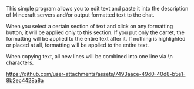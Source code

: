 This simple program allows you to edit text and paste it into the description of Minecraft servers and/or output formatted text to the chat.

When you select a certain section of text and click on any formatting button, it will be applied only to this section.
If you put only the carret, the formatting will be applied to the entire text after it.
If nothing is highlighted or placed at all, formatting will be applied to the entire text.

When copying text, all new lines will be combined into one line via \n characters.

https://github.com/user-attachments/assets/7493aace-49d0-40d8-b5e1-8b2ec4428a8a


